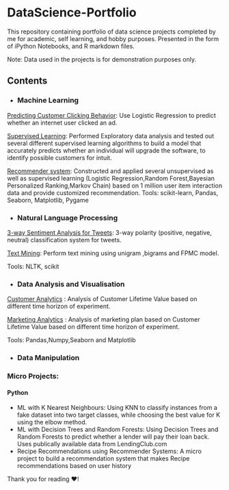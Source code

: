 # DataScience-Portfolio

This repository containing portfolio of data science projects completed by me for academic, self learning, and hobby purposes. Presented in the form of iPython Notebooks, and R markdown files.

Note: Data used in the projects is for demonstration purposes only.

## Contents
- ### Machine Learning

[Predicting Customer Clicking Behavior](https://github.com/qi-chu/DataScience-Portfolio/blob/main/tz-gaming-github.ipynb): Use Logistic Regression to predict whether an internet user clicked an ad.

[Supervised Learning](https://github.com/qi-chu/DataScience-Portfolio/blob/main/intuit.ipynb): Performed Exploratory data analysis and tested out several different supervised learning algorithms to build a model that accurately predicts whether an individual will upgrade the software, to identify possible customers for intuit.

[Recommender system](https://github.com/qi-chu/DataScience-Portfolio/blob/main/CSE%20258%20final%20project.pdf): Constructed and applied several unsupervised as well as supervised learning (Logistic Regression,Random Forest,Bayesian Personalized Ranking,Markov Chain) based on 1 million user item interaction data and provide customized recommendation.
Tools: scikit-learn, Pandas, Seaborn, Matplotlib, Pygame

- ### Natural Language Processing
[3-way Sentiment Analysis for Tweets](https://github.com/qi-chu/DataScience-Portfolio/blob/main/text_process-gitlab.ipynb): 3-way polarity (positive, negative, neutral) classification system for tweets.

[Text Mining](https://github.com/qi-chu/DataScience-Portfolio/blob/main/text_process-gitlab.ipynb): Perform text mining using unigram ,bigrams and FPMC model.

Tools: NLTK, scikit

- ### Data Analysis and Visualisation
[Customer Analytics](https://github.com/qi-chu/DataScience-Portfolio/blob/main/pentathlon_gitlab.ipynb) : Analysis of Customer Lifetime Value based on different time horizon of experiment.

[Marketing Analytics](https://github.com/qi-chu/DataScience-Portfolio/blob/main/tuango.ipynb) : Analysis of marketing plan based on Customer Lifetime Value based on different time horizon of experiment.

Tools: Pandas,Numpy,Seaborn and Matplotlib

- ### Data Manipulation


### Micro Projects:
#### Python
- ML with K Nearest Neighbours: Using KNN to classify instances from a fake dataset into two target classes, while choosing the best value for K using the elbow method.
- ML with Decision Trees and Random Forests: Using Decision Trees and Random Forests to predict whether a lender will pay their loan back. Uses publically available data from LendingClub.com
- Recipe Recommendations using Recommender Systems: A micro project to build a recommendation system that makes Recipe recommendations based on user history

<!-- #### R

ML Logistic Regression: Predicting salary class of a person using logistic regression.
ML Decision Trees and Random Forests: Using Decision Trees and Random Forests to classify schools as Private or Public.
 -->

Thank you for reading ❤️! 

